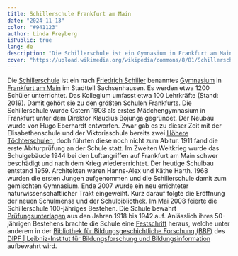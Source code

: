 ```yaml
---
title: Schillerschule Frankfurt am Main
date: "2024-11-13"
color: "#941123"
author: Linda Freyberg
isPublic: true
lang: de
description: "Die Schillerschule ist ein Gymnasium in Frankfurt am Main im Stadtteil Sachsenhausen."
cover: "https://upload.wikimedia.org/wikipedia/commons/8/81/Schillerschule_Ffm.jpg"
---
```


Die [Schillerschule](http://schularchive.bbf.dipf.de/index.php/Special:URIResolver/Schillerschule_Frankfurt_am_Main) ist ein nach [Friedrich Schiller](http://schularchive.bbf.dipf.de/index.php/Special:URIResolver/Friedrich-Schiller) benanntes [Gymnasium](http://schularchive.bbf.dipf.de/index.php/Special:URIResolver/Gymnasium) in [Frankfurt am Main](http://schularchive.bbf.dipf.de/index.php/Special:URIResolver/Frankfurt_am_Main) im Stadtteil Sachsenhausen. Es werden etwa 1200 Schüler unterrichtet. Das Kollegium umfasst etwa 100 Lehrkräfte (Stand: 2019). Damit gehört sie zu den größten Schulen Frankfurts.
Die Schillerschule wurde Ostern 1908 als erstes Mädchengymnasium in Frankfurt unter dem Direktor Klaudius Bojunga gegründet. Der Neubau wurde von Hugo Eberhardt entworfen. Zwar gab es zu dieser Zeit mit der Elisabethenschule und der Viktoriaschule bereits zwei [Höhere Töchterschulen](http://schularchive.bbf.dipf.de/index.php/Special:URIResolver/Höhere_Töchterschule/Höhere_Mädchenschule), doch führten diese noch nicht zum Abitur. 1911 fand die erste Abiturprüfung an der Schule statt.
Im Zweiten Weltkrieg wurde das Schulgebäude 1944 bei den Luftangriffen auf Frankfurt am Main schwer beschädigt und nach dem Krieg wiedererrichtet. Der heutige Schulbau entstand 1959. Architekten waren Hanns-Alex und Käthe Harth. 1968 wurden die ersten Jungen aufgenommen und die Schillerschule damit zum gemischten Gymnasium.
Ende 2007 wurde ein neu errichteter naturwissenschaftlicher Trakt eingeweiht. Kurz darauf folgte die Eröffnung der neuen Schulmensa und der Schulbibliothek. Im Mai 2008 feierte die Schillerschule 100-jähriges Bestehen.
Die Schule bewahrt [Prüfungsunterlagen](http://schularchive.bbf.dipf.de/index.php/Special:URIResolver/Prüfungsunterlagen_Schillerschule_Frankfurt_am_Main) aus den Jahren 1918 bis 1942 auf. 
Anlässlich ihres 50-jährigen Bestehens brachte die Schule eine [Festschrift](http://schularchive.bbf.dipf.de/index.php/Special:URIResolver/Fünfzig_Jahre_Schillerschule_Frankfurt_a._M._-3A_1908_-2D_1958) heraus, welche unter anderem in der [Bibliothek für Bildungsgeschichtliche Forschung (BBF)](http://schularchive.bbf.dipf.de/index.php/Special:URIResolver/Bibliothek_für_Bildungsgeschichtliche_Forschung_-28BBF-29) des [DIPF | Leibniz-Institut für Bildungsforschung und Bildungsinformation](https://www.dipf.de/de/startseite) aufbewahrt wird. 
